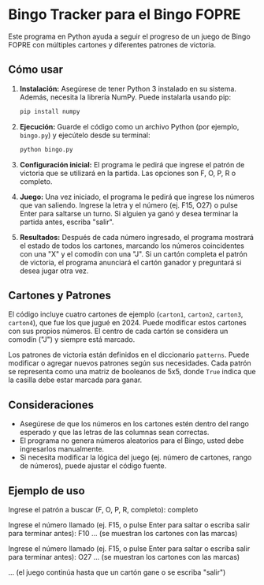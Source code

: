 # Bingo Tracker para el Bingo FOPRE

Este programa en Python ayuda a seguir el progreso de un juego de Bingo FOPRE con múltiples cartones y diferentes patrones de victoria.

## Cómo usar

1.  **Instalación:**  Asegúrese de tener Python 3 instalado en su sistema.  Además, necesita la librería NumPy. Puede instalarla usando pip:

    ```bash
    pip install numpy
    ```

2.  **Ejecución:**  Guarde el código como un archivo Python (por ejemplo, `bingo.py`) y ejecútelo desde su terminal:

    ```bash
    python bingo.py
    ```

3.  **Configuración inicial:** El programa le pedirá que ingrese el patrón de victoria que se utilizará en la partida.  Las opciones son F, O, P, R o completo.

4.  **Juego:** Una vez iniciado, el programa le pedirá que ingrese los números que van saliendo.  Ingrese la letra y el número (ej. F15, O27) o pulse Enter para saltarse un turno. Si alguien ya ganó y desea terminar la partida antes, escriba "salir".

5.  **Resultados:** Después de cada número ingresado, el programa mostrará el estado de todos los cartones, marcando los números coincidentes con una "X" y el comodín con una "J". Si un cartón completa el patrón de victoria, el programa anunciará el cartón ganador y preguntará si desea jugar otra vez.


## Cartones y Patrones

El código incluye cuatro cartones de ejemplo (`carton1`, `carton2`, `carton3`, `carton4`), que fue los que jugué en 2024.  Puede modificar estos cartones con sus propios números.  El centro de cada cartón se considera un comodín ("J") y siempre está marcado.

Los patrones de victoria están definidos en el diccionario `patterns`. Puede modificar o agregar nuevos patrones según sus necesidades.  Cada patrón se representa como una matriz de booleanos de 5x5, donde `True` indica que la casilla debe estar marcada para ganar.

## Consideraciones

*   Asegúrese de que los números en los cartones estén dentro del rango esperado y que las letras de las columnas sean correctas.
*   El programa no genera números aleatorios para el Bingo, usted debe ingresarlos manualmente.
*   Si necesita modificar la lógica del juego (ej. número de cartones, rango de números), puede ajustar el código fuente.

## Ejemplo de uso
Ingrese el patrón a buscar (F, O, P, R, completo): completo

Ingrese el número llamado (ej. F15, o pulse Enter para saltar o escriba salir para terminar antes): F10
... (se muestran los cartones con las marcas)

Ingrese el número llamado (ej. F15, o pulse Enter para saltar o escriba salir para terminar antes): O27
... (se muestran los cartones con las marcas)

... (el juego continúa hasta que un cartón gane o se escriba "salir")